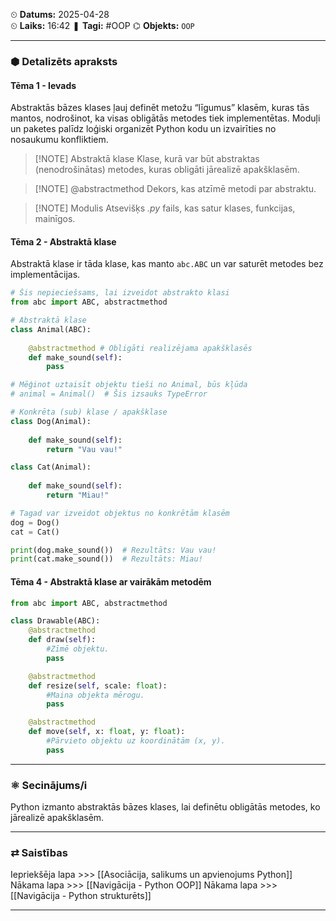 ⏲ **Datums:** 2025-04-28   
⏲ **Laiks:** 16:42 
❚ **Tagi:**  #OOP 
⌬ **Objekts:**  `OOP`

---
### ⬢ Detalizēts apraksts
#### Tēma 1 - Ievads

Abstraktās bāzes klases ļauj definēt metožu “līgumus” klasēm, kuras tās mantos, nodrošinot, ka visas obligātās metodes tiek implementētas. Moduļi un paketes palīdz loģiski organizēt Python kodu un izvairīties no nosaukumu konfliktiem.

> [!NOTE] Abstraktā klase
> Klase, kurā var būt abstraktas (nenodrošinātas) metodes, kuras obligāti jārealizē apakšklasēm.

> [!NOTE] @abstractmethod
> Dekors, kas atzīmē metodi par abstraktu.

> [!NOTE] Modulis
> Atsevišķs *.py* fails, kas satur klases, funkcijas, mainīgos.

#### Tēma 2 - Abstraktā klase

Abstraktā klase ir tāda klase,  kas manto `abc.ABC` un var saturēt metodes bez implementācijas.

```python
# Šis nepieciešsams, lai izveidot abstrakto klasi
from abc import ABC, abstractmethod

# Abstraktā klase
class Animal(ABC):
    
    @abstractmethod # Obligāti realizējama apakšklasēs
    def make_sound(self):
        pass

# Mēģinot uztaisīt objektu tieši no Animal, būs kļūda
# animal = Animal()  # Šis izsauks TypeError

# Konkrēta (sub) klase / apakšklase
class Dog(Animal):
    
    def make_sound(self):
        return "Vau vau!"

class Cat(Animal):
    
    def make_sound(self):
        return "Miau!"

# Tagad var izveidot objektus no konkrētām klasēm
dog = Dog()
cat = Cat()

print(dog.make_sound())  # Rezultāts: Vau vau!
print(cat.make_sound())  # Rezultāts: Miau!
```
#### Tēma 4 - Abstraktā klase ar vairākām metodēm

```python
from abc import ABC, abstractmethod

class Drawable(ABC):
    @abstractmethod
    def draw(self):
        #Zīmē objektu.
        pass

    @abstractmethod
    def resize(self, scale: float):
        #Maina objekta mērogu.
        pass

    @abstractmethod
    def move(self, x: float, y: float):
        #Pārvieto objektu uz koordinātām (x, y).
        pass
```

---
### ⚛ Secinājums/i

Python izmanto abstraktās bāzes klases, lai definētu obligātās metodes, ko jārealizē apakšklasēm.

---
### ⇄ Saistības
Iepriekšēja lapa >>> [[Asociācija, salikums un apvienojums Python]]
Nākama lapa >>> [[Navigācija - Python OOP]]
Nākama lapa >>> [[Navigācija - Python strukturēts]]

---